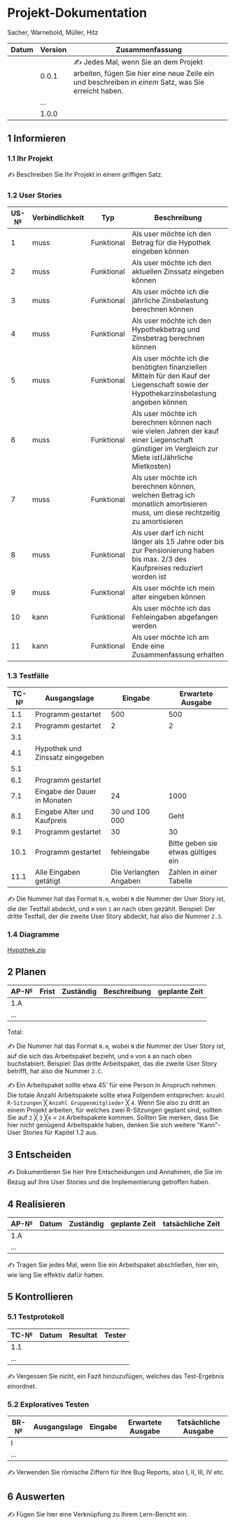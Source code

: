  # Projekt-Dokumentation


Sacher, Warnebold, Müller, Hitz

| Datum | Version | Zusammenfassung                                              |
| ----- | ------- | ------------------------------------------------------------ |
|       | 0.0.1   | ✍️ Jedes Mal, wenn Sie an dem Projekt arbeiten, fügen Sie hier eine neue Zeile ein und beschreiben in *einem* Satz, was Sie erreicht haben. |
|       | ...     |                                                              |
|       | 1.0.0   |                                                              |

## 1 Informieren

### 1.1 Ihr Projekt

✍️ Beschreiben Sie Ihr Projekt in einem griffigen Satz.

### 1.2 User Stories

| US-№ | Verbindlichkeit | Typ  | Beschreibung                       |
| ---- | --------------- | ---- | ---------------------------------- |
| 1   |  muss          |  Funktional     | Als user möchte ich den Betrag für die Hypothek eingeben können
|   2 |    muss        |  Funktional     | Als user möchte ich den aktuellen Zinssatz eingeben können
|  3  |    muss        |  Funktional     | Als user möchte ich die jährliche Zinsbelastung berechnen können
|  4  |   muss         |  Funktional     | Als user möchte ich den Hypothekbetrag und Zinsbetrag berechnen können
|  5  |  muss          |  Funktional     | Als user möchte ich die benötigten finanziellen Mitteln für den Kauf der Liegenschaft sowie der Hypothekarzinsbelastung angeben können
| 6   |   muss         | Funktional      | Als user möchte ich berechnen können nach wie vielen Jahren der kauf einer Liegenschaft günstiger im Vergleich zur Miete ist(Jährliche Mietkosten)
| 7   |  muss          |  Funktional     | Als user möchte ich berechnen können, welchen Betrag ich monatlich amortisieren muss, um diese rechtzeitig zu amortisieren
| 8   |  muss          |  Funktional     | Als user darf ich nicht länger als 15 Jahre oder bis zur Pensionierung haben bis max. 2/3 des Kaufpreises reduziert worden ist
| 9   |  muss          | Funktional      | Als user möchte ich mein alter eingeben können
| 10  |  kann          |  Funktional     | Als user möchte ich das Fehleingaben abgefangen werden
| 11  |  kann          |  Funktional     | Als user möchte ich am Ende eine Zusammenfassung erhalten





### 1.3 Testfälle

| TC-№ | Ausgangslage | Eingabe | Erwartete Ausgabe |
| ---- | ------------ | ------- | ----------------- |
| 1.1  |   Programm gestartet          |  500   |   500            |
| 2.1  |   Programm gestartet          |   2    |    2             |
| 3.1  |            |        |                  |
| 4.1  |   Hypothek und Zinssatz eingegeben |        |                  |
| 5.1  |                               |        |                  |
| 6.1  |   Programm gestartet          |        |                  |
| 7.1  |   Eingabe der Dauer in Monaten| 24     | 1000             |
| 8.1  |   Eingabe Alter und Kaufpreis | 30 und 100 000| Geht      |
| 9.1  |   Programm gestartet          | 30     | 30               |
| 10.1 |   Programm gestartet          | fehleingabe | Bitte geben sie etwas gültiges ein |
| 11.1 |   Alle Eingaben getätigt      | Die Verlangten Angaben| Zahlen in einer Tabelle  |








✍️ Die Nummer hat das Format `N.m`, wobei `N` die Nummer der User Story ist, die der Testfall abdeckt, und `m` von `1` an nach oben gezählt. Beispiel: Der dritte Testfall, der die zweite User Story abdeckt, hat also die Nummer `2.3`.

### 1.4 Diagramme
[Hypothek.zip](https://github.com/robinsacher/Hypothekenrechner/files/9682772/Hypothek.zip)

 
## 2 Planen

| AP-№ | Frist | Zuständig | Beschreibung | geplante Zeit |
| ---- | ----- | --------- | ------------ | ------------- |
| 1.A  |       |           |              |               |
| ...  |       |           |              |               |

Total: 

✍️ Die Nummer hat das Format `N.m`, wobei `N` die Nummer der User Story ist, auf die sich das Arbeitspaket bezieht, und `m` von `A` an nach oben buchstabiert. Beispiel: Das dritte Arbeitspaket, das die zweite User Story betrifft, hat also die Nummer `2.C`.

✍️ Ein Arbeitspaket sollte etwa 45' für eine Person in Anspruch nehmen. Die totale Anzahl Arbeitspakete sollte etwa Folgendem entsprechen: `Anzahl R-Sitzungen` ╳ `Anzahl Gruppenmitglieder` ╳ `4`. Wenn Sie also zu dritt an einem Projekt arbeiten, für welches zwei R-Sitzungen geplant sind, sollten Sie auf `2` ╳ `3` ╳`4` = `24` Arbeitspakete kommen. Sollten Sie merken, dass Sie hier nicht genügend Arbeitspakte haben, denken Sie sich weitere "Kann"-User Stories für Kapitel 1.2 aus.

## 3 Entscheiden

✍️ Dokumentieren Sie hier Ihre Entscheidungen und Annahmen, die Sie im Bezug auf Ihre User Stories und die Implementierung getroffen haben.

## 4 Realisieren

| AP-№ | Datum | Zuständig | geplante Zeit | tatsächliche Zeit |
| ---- | ----- | --------- | ------------- | ----------------- |
| 1.A  |       |           |               |                   |
| ...  |       |           |               |                   |

✍️ Tragen Sie jedes Mal, wenn Sie ein Arbeitspaket abschließen, hier ein, wie lang Sie effektiv dafür hatten.

## 5 Kontrollieren

### 5.1 Testprotokoll

| TC-№ | Datum | Resultat | Tester |
| ---- | ----- | -------- | ------ |
| 1.1  |       |          |        |
| ...  |       |          |        |

✍️ Vergessen Sie nicht, ein Fazit hinzuzufügen, welches das Test-Ergebnis einordnet.

### 5.2 Exploratives Testen

| BR-№ | Ausgangslage | Eingabe | Erwartete Ausgabe | Tatsächliche Ausgabe |
| ---- | ------------ | ------- | ----------------- | -------------------- |
| I    |              |         |                   |                      |
| ...  |              |         |                   |                      |

✍️ Verwenden Sie römische Ziffern für Ihre Bug Reports, also I, II, III, IV etc.

## 6 Auswerten

✍️ Fügen Sie hier eine Verknüpfung zu Ihrem Lern-Bericht ein.

